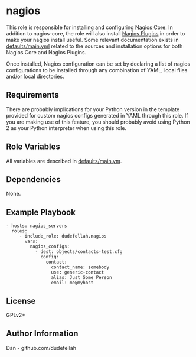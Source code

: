 nagios
=========

This role is responsible for installing and configuring
[Nagios Core](https://www.nagios.org/projects/nagios-core/). In addition to
nagios-core, the role will also install
[Nagios Plugins](https://www.nagios.org/downloads/nagios-plugins/) in order to
make your nagios install useful. Some relevant documentation exists in
[defaults/main.yml](defaults/main.yml) related to the sources and installation
options for both Nagios Core and Nagios Plugins.

Once installed, Nagios configuration can be set by declaring a list of nagios
configurations to be installed through any combination of YAML, local files
and/or local directories.

Requirements
------------

There are probably implications for your Python version in the template
provided for custom nagios configs generated in YAML through this role. If
you are making use of this feature, you should probably avoid using Python 2
as your Python interpreter when using this role.

Role Variables
--------------

All variables are described in [defaults/main.ym](defaults/main.yml).

Dependencies
------------

None.

Example Playbook
----------------

    - hosts: nagios_servers
      roles:
         - include_role: dudefellah.nagios
           vars:
             nagios_configs:
               - dest: objects/contacts-test.cfg
                 config:
                   contact:
                     contact_name: somebody
                     use: generic-contact
                     alias: Just Some Person
                     email: me@myhost

License
-------

GPLv2+

Author Information
------------------

Dan - github.com/dudefellah
